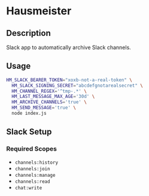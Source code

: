 # Hausmeister

## Description

Slack app to automatically archive Slack channels.

## Usage

```bash
HM_SLACK_BEARER_TOKEN="xoxb-not-a-real-token" \
  HM_SLACK_SIGNING_SECRET="abcdefgnotarealsecret" \
  HM_CHANNEL_REGEX='^tmp-.*' \
  HM_LAST_MESSAGE_MAX_AGE='30d' \
  HM_ARCHIVE_CHANNELS='true' \
  HM_SEND_MESSAGE='true' \
  node index.js
```

## Slack Setup

### Required Scopes

- `channels:history`
- `channels:join`
- `channels:manage`
- `channels:read`
- `chat:write`
